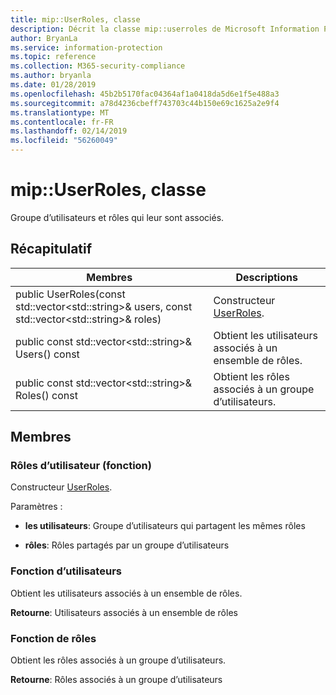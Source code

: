 ```yaml
---
title: mip::UserRoles, classe
description: Décrit la classe mip::userroles de Microsoft Information Protection (MIP) SDK.
author: BryanLa
ms.service: information-protection
ms.topic: reference
ms.collection: M365-security-compliance
ms.author: bryanla
ms.date: 01/28/2019
ms.openlocfilehash: 45b2b5170fac04364af1a0418da5d6e1f5e488a3
ms.sourcegitcommit: a78d4236cbeff743703c44b150e69c1625a2e9f4
ms.translationtype: MT
ms.contentlocale: fr-FR
ms.lasthandoff: 02/14/2019
ms.locfileid: "56260049"
---
```

# <a name="class-mipuserroles"></a>mip::UserRoles, classe 
Groupe d’utilisateurs et rôles qui leur sont associés.
  
## <a name="summary"></a>Récapitulatif
 Membres                        | Descriptions                                
--------------------------------|---------------------------------------------
public UserRoles(const std::vector\<std::string\>& users, const std::vector\<std::string\>& roles)  |  Constructeur [UserRoles](class_mip_userroles.md).
public const std::vector\<std::string\>& Users() const  |  Obtient les utilisateurs associés à un ensemble de rôles.
public const std::vector\<std::string\>& Roles() const  |  Obtient les rôles associés à un groupe d’utilisateurs.
  
## <a name="members"></a>Membres
  
### <a name="userroles-function"></a>Rôles d’utilisateur (fonction)
Constructeur [UserRoles](class_mip_userroles.md).

Paramètres :  
* **les utilisateurs**: Groupe d’utilisateurs qui partagent les mêmes rôles 


* **rôles**: Rôles partagés par un groupe d’utilisateurs


  
### <a name="users-function"></a>Fonction d’utilisateurs
Obtient les utilisateurs associés à un ensemble de rôles.

  
**Retourne**: Utilisateurs associés à un ensemble de rôles
  
### <a name="roles-function"></a>Fonction de rôles
Obtient les rôles associés à un groupe d’utilisateurs.

  
**Retourne**: Rôles associés à un groupe d’utilisateurs
